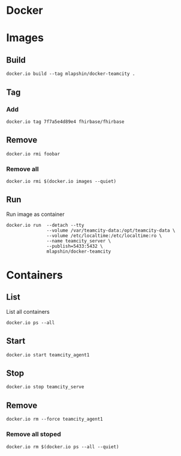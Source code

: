 <!-- -*- coding: utf-8-unix; -*-
     Danil Kutkevich's reference cards <http://kutkevich.org/rc>.
     Copyright (C) 2007, 2008, 2009, 2010, 2011, 2012, 2013,
     2014 Danil Kutkevich <danil@kutkevich.org>

     This reference cards is licensed under the Creative Commons
     Attribution-Share Alike 3.0 Unported License. To view a copy of this
     license, see the COPYING file or visit
     <http://creativecommons.org/licenses/by-sa/3.0/> or send a letter to
     Creative Commons, 171 Second Street, Suite 300, San Francisco,
     California, 94105, USA. -->

Docker
======

Images
======

Build
-----

    docker.io build --tag mlapshin/docker-teamcity .

Tag
---

### Add

    docker.io tag 7f7a5e4d89e4 fhirbase/fhirbase

Remove
------

    docker.io rmi foobar

### Remove all

    docker.io rmi $(docker.io images --quiet)

Run
---

Run image as container

    docker.io run  --detach --tty
                   --volume /var/teamcity-data:/opt/teamcity-data \
                   --volume /etc/localtime:/etc/localtime:ro \
                   --name teamcity_server \
                   --publish=5433:5432 \
                   mlapshin/docker-teamcity

Containers
==========

List
----

List all containers

    docker.io ps --all

Start
-----

    docker.io start teamcity_agent1

Stop
----

    docker.io stop teamcity_serve

Remove
------

    docker.io rm --force teamcity_agent1

### Remove all stoped

    docker.io rm $(docker.io ps --all --quiet)
